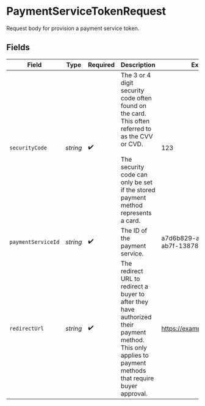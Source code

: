 # PaymentServiceTokenRequest

Request body for provision a payment service token.


## Fields

| Field                                                                                                                                                                                | Type                                                                                                                                                                                 | Required                                                                                                                                                                             | Description                                                                                                                                                                          | Example                                                                                                                                                                              |
| ------------------------------------------------------------------------------------------------------------------------------------------------------------------------------------ | ------------------------------------------------------------------------------------------------------------------------------------------------------------------------------------ | ------------------------------------------------------------------------------------------------------------------------------------------------------------------------------------ | ------------------------------------------------------------------------------------------------------------------------------------------------------------------------------------ | ------------------------------------------------------------------------------------------------------------------------------------------------------------------------------------ |
| `securityCode`                                                                                                                                                                       | *string*                                                                                                                                                                             | :heavy_check_mark:                                                                                                                                                                   | The 3 or 4 digit security code often found on the card. This often<br/>referred to as the CVV or CVD.<br/><br/>The security code can only be set if the stored payment method<br/>represents a card. | 123                                                                                                                                                                                  |
| `paymentServiceId`                                                                                                                                                                   | *string*                                                                                                                                                                             | :heavy_check_mark:                                                                                                                                                                   | The ID of the payment service.                                                                                                                                                       | a7d6b829-aea5-407d-ab7f-138784b5ad2c                                                                                                                                                 |
| `redirectUrl`                                                                                                                                                                        | *string*                                                                                                                                                                             | :heavy_check_mark:                                                                                                                                                                   | The redirect URL to redirect a buyer to after they have authorized their<br/>payment method. This only applies to payment methods that require buyer approval.                       | https://example.com/callback                                                                                                                                                         |